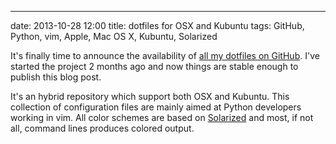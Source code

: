 ---
date: 2013-10-28 12:00
title: dotfiles for OSX and Kubuntu
tags: GitHub, Python, vim, Apple, Mac OS X, Kubuntu, Solarized

It's finally time to announce the availability of [all my dotfiles on
GitHub](https://github.com/kdeldycke/dotfiles). I've started the project 2 months ago and now
things are stable enough to publish this blog post.

It's an hybrid repository which support both OSX and Kubuntu. This collection of configuration
files are mainly aimed at Python developers working in vim. All color schemes are based on
[Solarized](http://ethanschoonover.com/solarized) and most, if not all, command lines produces
colored output.
